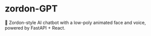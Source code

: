 # zordon-GPT
🧠 Zordon-style AI chatbot with a low-poly animated face and voice, powered by FastAPI + React.
